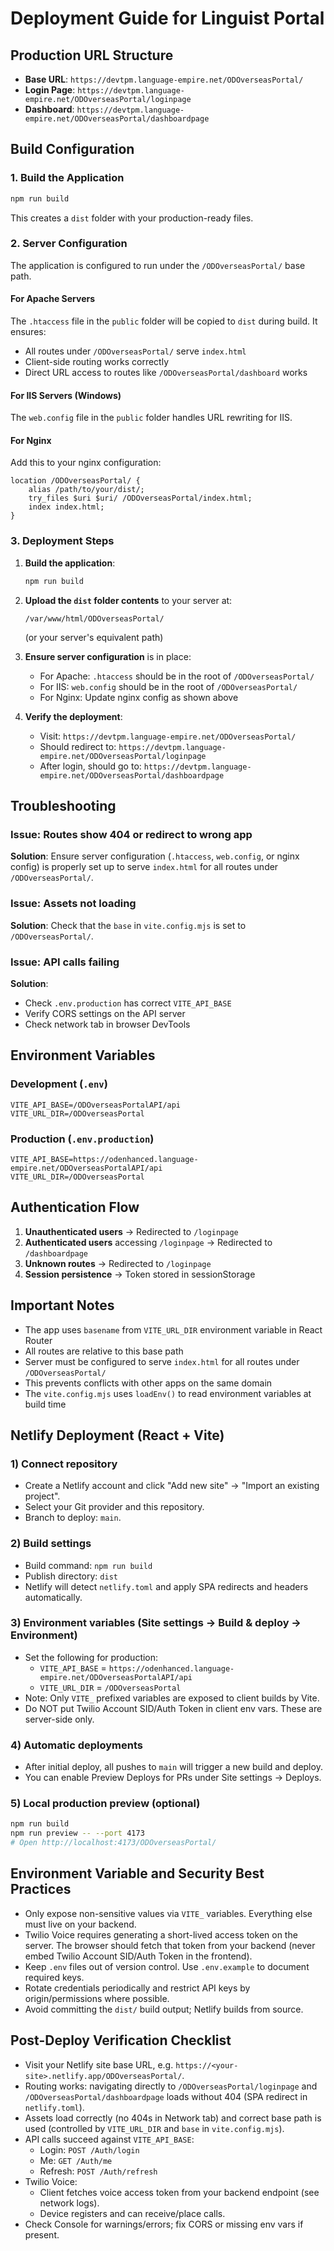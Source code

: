 # Deployment Guide for Linguist Portal

## Production URL Structure
- **Base URL**: `https://devtpm.language-empire.net/ODOverseasPortal/`
- **Login Page**: `https://devtpm.language-empire.net/ODOverseasPortal/loginpage`
- **Dashboard**: `https://devtpm.language-empire.net/ODOverseasPortal/dashboardpage`

## Build Configuration

### 1. Build the Application
```bash
npm run build
```

This creates a `dist` folder with your production-ready files.

### 2. Server Configuration

The application is configured to run under the `/ODOverseasPortal/` base path.

#### For Apache Servers
The `.htaccess` file in the `public` folder will be copied to `dist` during build. It ensures:
- All routes under `/ODOverseasPortal/` serve `index.html`
- Client-side routing works correctly
- Direct URL access to routes like `/ODOverseasPortal/dashboard` works

#### For IIS Servers (Windows)
The `web.config` file in the `public` folder handles URL rewriting for IIS.

#### For Nginx
Add this to your nginx configuration:

```nginx
location /ODOverseasPortal/ {
    alias /path/to/your/dist/;
    try_files $uri $uri/ /ODOverseasPortal/index.html;
    index index.html;
}
```

### 3. Deployment Steps

1. **Build the application**:
   ```bash
   npm run build
   ```

2. **Upload the `dist` folder contents** to your server at:
   ```
   /var/www/html/ODOverseasPortal/
   ```
   (or your server's equivalent path)

3. **Ensure server configuration** is in place:
   - For Apache: `.htaccess` should be in the root of `/ODOverseasPortal/`
   - For IIS: `web.config` should be in the root of `/ODOverseasPortal/`
   - For Nginx: Update nginx config as shown above

4. **Verify the deployment**:
   - Visit: `https://devtpm.language-empire.net/ODOverseasPortal/`
   - Should redirect to: `https://devtpm.language-empire.net/ODOverseasPortal/loginpage`
   - After login, should go to: `https://devtpm.language-empire.net/ODOverseasPortal/dashboardpage`

## Troubleshooting

### Issue: Routes show 404 or redirect to wrong app
**Solution**: Ensure server configuration (`.htaccess`, `web.config`, or nginx config) is properly set up to serve `index.html` for all routes under `/ODOverseasPortal/`.

### Issue: Assets not loading
**Solution**: Check that the `base` in `vite.config.mjs` is set to `/ODOverseasPortal/`.

### Issue: API calls failing
**Solution**: 
- Check `.env.production` has correct `VITE_API_BASE`
- Verify CORS settings on the API server
- Check network tab in browser DevTools

## Environment Variables

### Development (`.env`)
```
VITE_API_BASE=/ODOverseasPortalAPI/api
VITE_URL_DIR=/ODOverseasPortal
```

### Production (`.env.production`)
```
VITE_API_BASE=https://odenhanced.language-empire.net/ODOverseasPortalAPI/api
VITE_URL_DIR=/ODOverseasPortal
```

## Authentication Flow

1. **Unauthenticated users** → Redirected to `/loginpage`
2. **Authenticated users** accessing `/loginpage` → Redirected to `/dashboardpage`
3. **Unknown routes** → Redirected to `/loginpage`
4. **Session persistence** → Token stored in sessionStorage

## Important Notes

- The app uses `basename` from `VITE_URL_DIR` environment variable in React Router
- All routes are relative to this base path
- Server must be configured to serve `index.html` for all routes under `/ODOverseasPortal/`
- This prevents conflicts with other apps on the same domain
- The `vite.config.mjs` uses `loadEnv()` to read environment variables at build time

## Netlify Deployment (React + Vite)

### 1) Connect repository
- Create a Netlify account and click "Add new site" → "Import an existing project".
- Select your Git provider and this repository.
- Branch to deploy: `main`.

### 2) Build settings
- Build command: `npm run build`
- Publish directory: `dist`
- Netlify will detect `netlify.toml` and apply SPA redirects and headers automatically.

### 3) Environment variables (Site settings → Build & deploy → Environment)
- Set the following for production:
  - `VITE_API_BASE` = `https://odenhanced.language-empire.net/ODOverseasPortalAPI/api`
  - `VITE_URL_DIR` = `/ODOverseasPortal`
- Note: Only `VITE_` prefixed variables are exposed to client builds by Vite.
- Do NOT put Twilio Account SID/Auth Token in client env vars. These are server-side only.

### 4) Automatic deployments
- After initial deploy, all pushes to `main` will trigger a new build and deploy.
- You can enable Preview Deploys for PRs under Site settings → Deploys.

### 5) Local production preview (optional)
```bash
npm run build
npm run preview -- --port 4173
# Open http://localhost:4173/ODOverseasPortal/
```

## Environment Variable and Security Best Practices
- Only expose non-sensitive values via `VITE_` variables. Everything else must live on your backend.
- Twilio Voice requires generating a short-lived access token on the server. The browser should fetch that token from your backend (never embed Twilio Account SID/Auth Token in the frontend).
- Keep `.env` files out of version control. Use `.env.example` to document required keys.
- Rotate credentials periodically and restrict API keys by origin/permissions where possible.
- Avoid committing the `dist/` build output; Netlify builds from source.

## Post-Deploy Verification Checklist
- Visit your Netlify site base URL, e.g. `https://<your-site>.netlify.app/ODOverseasPortal/`.
- Routing works: navigating directly to `/ODOverseasPortal/loginpage` and `/ODOverseasPortal/dashboardpage` loads without 404 (SPA redirect in `netlify.toml`).
- Assets load correctly (no 404s in Network tab) and correct base path is used (controlled by `VITE_URL_DIR` and `base` in `vite.config.mjs`).
- API calls succeed against `VITE_API_BASE`:
  - Login: `POST /Auth/login`
  - Me: `GET /Auth/me`
  - Refresh: `POST /Auth/refresh`
- Twilio Voice:
  - Client fetches voice access token from your backend endpoint (see network logs).
  - Device registers and can receive/place calls.
- Check Console for warnings/errors; fix CORS or missing env vars if present.
